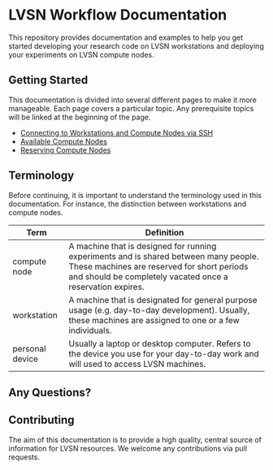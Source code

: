 # LVSN Workflow Documentation

This repository provides documentation and examples to help you get started developing your research code on LVSN workstations and deploying your experiments on LVSN compute nodes.

## Getting Started

This documentation is divided into several different pages to make it more manageable. Each page covers a particular topic. Any prerequisite topics will be linked at the beginning of the page.

- [Connecting to Workstations and Compute Nodes via SSH](connecting_via_ssh.md)
- [Available Compute Nodes](available_compute_nodes.md)
- [Reserving Compute Nodes](reserving_compute_nodes.md)

## Terminology

Before continuing, it is important to understand the terminology used in this documentation. For instance, the distinction between workstations and compute nodes.

| Term | Definition |
| --- | --- |
| compute node | A machine that is designed for running experiments and is shared between many people. These machines are reserved for short periods and should be completely vacated once a reservation expires. |
| workstation | A machine that is designated for general purpose usage (e.g. day-to-day development). Usually, these machines are assigned to one or a few individuals. |
| personal device| Usually a laptop or desktop computer. Refers to the device you use for your day-to-day work and will used to access LVSN machines.

## Any Questions?

## Contributing

The aim of this documentation is to provide a high quality, central source of information for LVSN resources. We welcome any contributions via pull requests.
